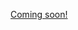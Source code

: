 [Coming soon!](https://www.reddit.com/r/blackmagicfuckery/comments/dtmfx2/how/)

<!--

  - Variable length wires with LEDs on the end

-->
